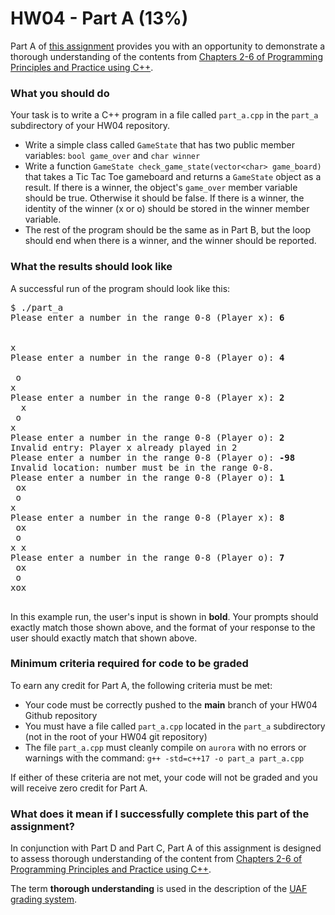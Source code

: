 # HW04 - Part A (13%)

Part A of [this assignment](../README.md) provides you with an opportunity to demonstrate a thorough understanding of the contents from [Chapters 2-6 of Programming Principles and Practice using C++][textbook].

### What you should do

Your task is to write a C++ program in a file called `part_a.cpp` in the `part_a` subdirectory of your HW04 repository. 
* Write a simple class called `GameState` that has two public member variables: `bool game_over` and `char winner`
* Write a function `GameState check_game_state(vector<char> game_board)` that takes a Tic Tac Toe gameboard and returns a `GameState` object as a result. If there is a winner, the object's `game_over` member variable should be true. Otherwise it should be false. If there is a winner, the identity of the winner (x or o) should be stored in the winner member variable.
* The rest of the program should be the same as in Part B, but the loop should end when there is a winner, and the winner should be reported.



### What the results should look like

A successful run of the program should look like this:
<pre>$ ./part_a 
Please enter a number in the range 0-8 (Player x): <b>6</b>
   
   
x  
Please enter a number in the range 0-8 (Player o): <b>4</b>
   
 o 
x  
Please enter a number in the range 0-8 (Player x): <b>2</b>
  x
 o 
x  
Please enter a number in the range 0-8 (Player o): <b>2</b>
Invalid entry: Player x already played in 2
Please enter a number in the range 0-8 (Player o): <b>-98</b>
Invalid location: number must be in the range 0-8.
Please enter a number in the range 0-8 (Player o): <b>1</b>
 ox
 o 
x  
Please enter a number in the range 0-8 (Player x): <b>8</b>
 ox
 o 
x x
Please enter a number in the range 0-8 (Player o): <b>7</b>
 ox
 o 
xox

</pre>

In this example run, the user's input is shown in **bold**.
Your prompts should exactly match those shown above, and the format of your response to the user should exactly match that shown above.

### Minimum criteria required for code to be graded

To earn any credit for Part A, the following criteria must be met:
* Your code must be correctly pushed to the **main** branch of your HW04 Github repository
* You must have a file called `part_a.cpp` located in the `part_a` subdirectory (not in the root of your HW04 git repository)
* The file `part_a.cpp` must cleanly compile on `aurora` with no errors or warnings with the command: `g++ -std=c++17 -o part_a part_a.cpp`

If either of these criteria are not met, your code will not be graded and you will receive zero credit for Part A.



### What does it mean if I successfully complete this part of the assignment?

In conjunction with Part D and Part C, Part A of this assignment is designed to assess thorough understanding of the content from [Chapters 2-6 of Programming Principles and Practice using C++][textbook].

The term **thorough understanding** is used in the description of the [UAF grading system](https://catalog.uaf.edu/academics-regulations/grading-system-gpa-computation).


[textbook]: https://learning.oreilly.com/library/view/programming-principles-and/9780133796759/ch03.xhtml#ch03

